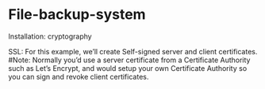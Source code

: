 # File-backup-system

Installation:
cryptography


SSL:
For this example, we’ll create Self-signed server and client certificates.
#Note: Normally you’d use a server certificate from a Certificate Authority such as Let’s Encrypt, and would setup your own Certificate Authority so you can sign and revoke client certificates.
